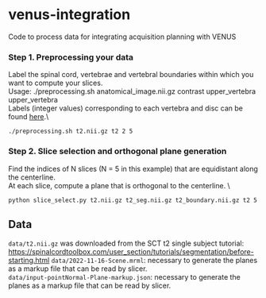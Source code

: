 # venus-integration
Code to process data for integrating acquisition planning with VENUS

### Step 1. Preprocessing your data
Label the spinal cord, vertebrae and vertebral boundaries within which you want to compute your slices. \
Usage: ./preprocessing.sh anatomical_image.nii.gz contrast upper_vertebra upper_vertebra \
Labels (integer values) corresponding to each vertebra and disc can be found [here](https://spinalcordtoolbox.com/user_section/tutorials/registration-to-template/vertebral-labeling/labeling-conventions.html).\
```
./preprocessing.sh t2.nii.gz t2 2 5
```

### Step 2. Slice selection and orthogonal plane generation
Find the indices of N slices (N = 5 in this example) that are equidistant along the centerline. \
At each slice, compute a plane that is orthogonal to the centerline. \
```
python slice_select.py t2.nii.gz t2_seg.nii.gz t2_boundary.nii.gz t2 5
```

## Data

`data/t2.nii.gz` was downloaded from the SCT t2 single subject tutorial: https://spinalcordtoolbox.com/user_section/tutorials/segmentation/before-starting.html
`data/2022-11-16-Scene.mrml`: necessary to generate the planes as a markup file that can be read by slicer.			
`data/input-pointNormal-Plane-markup.json`: necessary to generate the planes as a markup file that can be read by slicer.	
